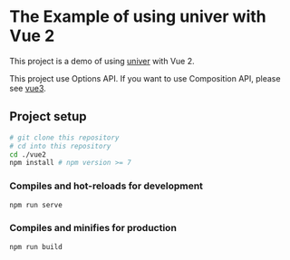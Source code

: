 # The Example of using univer with Vue 2

This project is a demo of using [univer](https://github.com/dream-num/univer) with Vue 2.

This project use Options API. If you want to use Composition API, please see [vue3](../vue3/README.md).

## Project setup

```bash
# git clone this repository
# cd into this repository
cd ./vue2
npm install # npm version >= 7
```

### Compiles and hot-reloads for development

```bash
npm run serve
```

### Compiles and minifies for production

```bash
npm run build
```
